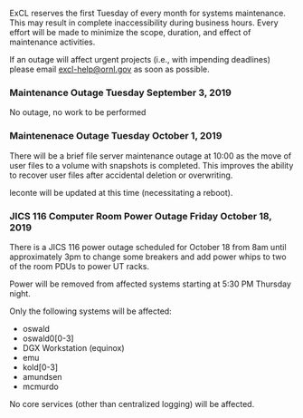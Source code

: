 

ExCL reserves the first Tuesday of every month for systems maintenance.  This may result in complete inaccessibility during business hours.  Every effort will be made to minimize the scope, duration, and effect of maintenance activities.

If an outage will affect urgent projects (i.e., with impending deadlines) please email excl-help@ornl.gov as soon as possible.

### Maintenance Outage Tuesday September 3, 2019

No outage, no work to be performed

### Maintenenace Outage Tuesday October 1, 2019

There will be a brief file server maintenance outage at 10:00 as 
the move of user files to a volume with snapshots is completed. 
This improves the ability to recover
user files after accidental deletion or overwriting.

leconte will be updated at this time (necessitating a reboot).

### JICS 116 Computer Room Power Outage Friday October 18, 2019

There is a JICS 116 power outage scheduled for October 18 from 8am until approximately 3pm to change some breakers and add power whips to two of the room PDUs to power UT racks. 

Power will be removed from affected systems starting at 5:30 PM Thursday night.

Only the following systems will be affected: 

  * oswald
  * oswald0[0-3]
  * DGX Workstation (equinox)
  * emu
  * kold[0-3]
  * amundsen
  * mcmurdo

No core services (other than centralized logging) will be affected.



